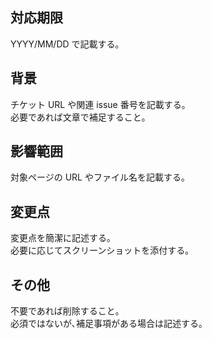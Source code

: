 <!-- Please write your review comments in Japanese. -->
## 対応期限

YYYY/MM/DD で記載する｡

## 背景

チケット URL や関連 issue 番号を記載する｡  
必要であれば文章で補足すること｡

## 影響範囲

対象ページの URL やファイル名を記載する｡

## 変更点

変更点を簡潔に記述する｡  
必要に応じてスクリーンショットを添付する｡

## その他

不要であれば削除すること｡  
必須ではないが､補足事項がある場合は記述する｡  
